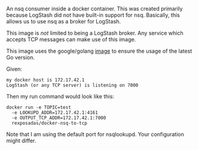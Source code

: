 An nsq consumer inside a docker container.  This was created primarily because 
LogStash did not have built-in support for nsq. Basically, this allows us to use nsq
as a broker for LogStash.  

This image is *not* limited to being a LogStash broker. Any service which accepts TCP messages can 
make use of this image.

This image uses the google/golang [image](https://registry.hub.docker.com/u/google/golang/) 
to ensure the usage of the latest Go version.


Given:

    my docker host is 172.17.42.1
    LogStash (or any TCP server) is listening on 7000

Then my run command would look like this: 

    docker run -e TOPIC=test 
      -e LOOKUPD_ADDR=172.17.42.1:4161 
      -e OUTPUT_TCP_ADDR=172.17.42.1:7000 
      rexposadas/docker-nsq-to-tcp 

Note that I am using the default port for nsqlookupd.  Your configuration might differ.

